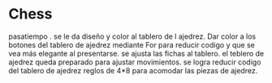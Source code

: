 # Chess
pasatiempo .
se le da  diseño y color al  tablero  de l ajedrez.
Dar color a los botones del tablero de ajedrez mediante  For  para reducir codigo  y que se vea más elegante al presentarse.
se  ajusta las fichas al tablero.
el teblero de ajedrez  queda preparado para ajustar movimientos.
se logra reducir  codigo del tablero de ajedrez reglos  de 4*8 para acomodar las piezas de ajedrez.
